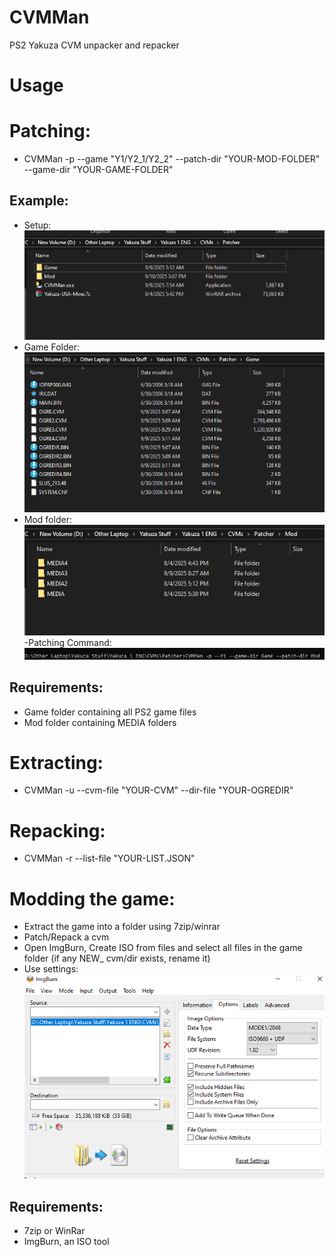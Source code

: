# CVMMan
PS2 Yakuza CVM unpacker and repacker

# Usage
# Patching:
- CVMMan -p --game "Y1/Y2_1/Y2_2" --patch-dir "YOUR-MOD-FOLDER" --game-dir "YOUR-GAME-FOLDER"
## Example:
- Setup:
!["SetupFolder"](img/Folders.PNG)
- Game Folder:
!["GameFolder"](img/GameFolder.PNG)
- Mod folder:
!["ModFolder"](img/ModFolder.PNG)
-Patching Command:
!["Cmd](img/Cmd.PNG)
## Requirements:
- Game folder containing all PS2 game files
- Mod folder containing MEDIA folders
# Extracting:
- CVMMan -u --cvm-file "YOUR-CVM" --dir-file "YOUR-OGREDIR"
# Repacking:
- CVMMan -r --list-file "YOUR-LIST.JSON"

# Modding the game:

- Extract the game into a folder using 7zip/winrar
- Patch/Repack a cvm
- Open ImgBurn, Create ISO from files and select all files in the game folder (if any NEW_ cvm/dir exists, rename it)
- Use settings:
!["Settings"](img/ImgBurn.PNG)

## Requirements:
- 7zip or WinRar
- ImgBurn, an ISO tool